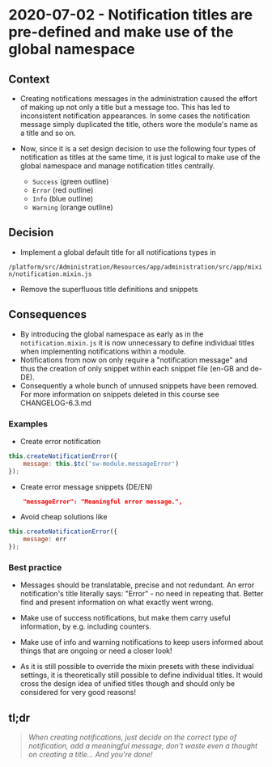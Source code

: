 # 2020-07-02 - Notification titles are pre-defined and make use of the global namespace

## Context

* Creating notifications messages in the administration caused the effort of making up not only a title but a message too.
This has led to inconsistent notification appearances. In some cases the notification message simply duplicated the title, 
others wore the module's name as a title and so on.

* Now, since it is a set design decision to use the following four types of notification as titles at the same time, 
it is just logical to make use of the global namespace and manage notification titles centrally.
                                                                                     
    * `Success` (green outline)
    * `Error` (red outline)
    * `Info` (blue outline)
    * `Warning` (orange outline)

## Decision

* Implement a global default title for all notifications types in

`/platform/src/Administration/Resources/app/administration/src/app/mixin/notification.mixin.js` 

* Remove the superfluous title definitions and snippets

## Consequences

* By introducing the global namespace as early as in the `notification.mixin.js`
it is now unnecessary to define individual titles when implementing notifications within a module.
* Notifications from now on only require a "notification message" and thus the creation of only snippet within each snippet file (en-GB and de-DE).
* Consequently a whole bunch of unnused snippets have been removed.
For more information on snippets deleted in this course see CHANGELOG-6.3.md

### Examples

* Create error notification
```js
this.createNotificationError({
    message: this.$tc('sw-module.messageError')
});
```
* Create error message snippets (DE/EN)
```json
    "messageError": "Meaningful error message.",
```

* Avoid cheap solutions like 
```js
this.createNotificationError({
    message: err
});
```
### Best practice

* Messages should be translatable, precise and not redundant. An error notification's title literally says: "Error" - no need in repeating that. 
Better find and present information on what exactly went wrong.

* Make use of success notifications, but make them carry useful information, by e.g. including counters.

* Make use of info and warning notifications to keep users informed about things that are ongoing or need a closer look!

* As it is still possible to override the mixin presets with these individual settings, it is theoretically still possible to define individual titles. 
It would cross the design idea of unified titles though and should only be considered for very good reasons!

## tl;dr

> *When creating notifications, just decide on the correct type of notification, 
 add a meaningful message, don't waste even a thought on creating a title...
 And you're done!*




